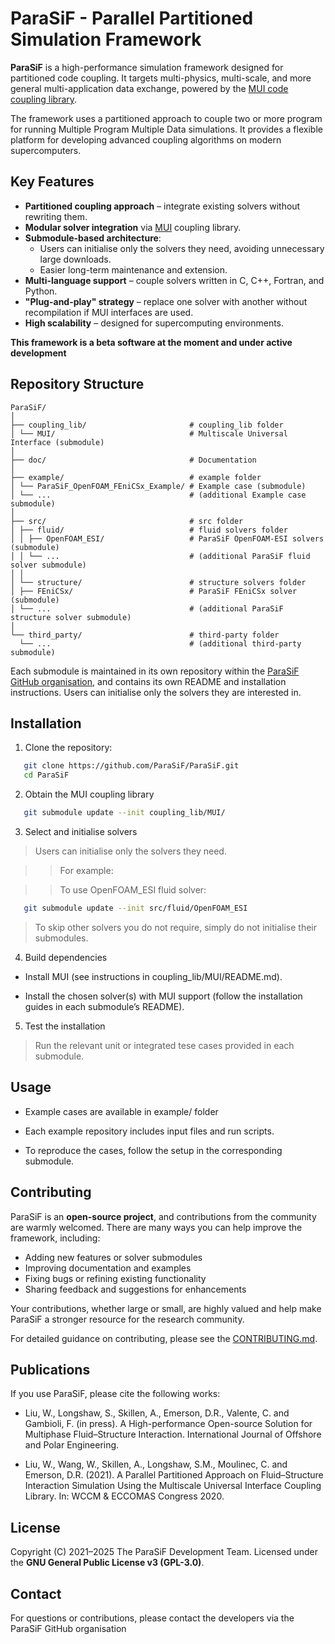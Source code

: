 # ParaSiF - Parallel Partitioned Simulation Framework

**ParaSiF** is a high-performance simulation framework designed for partitioned code coupling. It targets multi-physics, multi-scale, and more general multi-application data exchange, powered by the [MUI code coupling library](https://mxui.github.io/).

The framework uses a partitioned approach to couple two or more program for running Multiple Program Multiple Data simulations. It provides a flexible platform for developing advanced coupling algorithms on modern supercomputers.

## Key Features
- **Partitioned coupling approach** – integrate existing solvers without rewriting them.
- **Modular solver integration** via [MUI](https://github.com/MxUI/MUI) coupling library.
- **Submodule-based architecture**:
  - Users can initialise only the solvers they need, avoiding unnecessary large downloads.
  - Easier long-term maintenance and extension.
- **Multi-language support** – couple solvers written in C, C++, Fortran, and Python.
- **"Plug-and-play" strategy** – replace one solver with another without recompilation if MUI interfaces are used.
- **High scalability** – designed for supercomputing environments.

**This framework is a beta software at the moment and under active development**

## Repository Structure

```
ParaSiF/
│
├── coupling_lib/                       # coupling_lib folder
│ └── MUI/                              # Multiscale Universal Interface (submodule)
│
├── doc/                                # Documentation
│
├── example/                            # example folder
│ └── ParaSiF_OpenFOAM_FEniCSx_Example/ # Example case (submodule)
│ └── ...                               # (additional Example case submodule)
│
├── src/                                # src folder
│ ├── fluid/                            # fluid solvers folder
│ │ ├── OpenFOAM_ESI/                   # ParaSiF OpenFOAM-ESI solvers (submodule)
│ │ └── ...                             # (additional ParaSiF fluid solver submodule)
│ │
│ └── structure/                        # structure solvers folder
│ ├── FEniCSx/                          # ParaSiF FEniCSx solver (submodule)
│ └── ...                               # (additional ParaSiF structure solver submodule)
│
└── third_party/                        # third-party folder
  └── ...                               # (additional third-party submodule)
```

Each submodule is maintained in its own repository within the [ParaSiF GitHub organisation](https://github.com/ParaSiF), and contains its own README and installation instructions. Users can initialise only the solvers they are interested in.

## Installation

1. Clone the repository:
```bash
   git clone https://github.com/ParaSiF/ParaSiF.git
   cd ParaSiF
```

2. Obtain the MUI coupling library
```bash
   git submodule update --init coupling_lib/MUI/
```

3. Select and initialise solvers

> Users can initialise only the solvers they need.

> > For example:

> > To use OpenFOAM_ESI fluid solver:
```bash
   git submodule update --init src/fluid/OpenFOAM_ESI
```

> To skip other solvers you do not require, simply do not initialise their submodules.

4. Build dependencies

- Install MUI (see instructions in coupling_lib/MUI/README.md).

- Install the chosen solver(s) with MUI support (follow the installation guides in each submodule’s README).

5. Test the installation

> Run the relevant unit or integrated tese cases provided in each submodule.

## Usage

- Example cases are available in example/ folder

- Each example repository includes input files and run scripts.

- To reproduce the cases, follow the setup in the corresponding submodule.

## Contributing

ParaSiF is an **open-source project**, and contributions from the community are warmly welcomed.
There are many ways you can help improve the framework, including:

- Adding new features or solver submodules
- Improving documentation and examples
- Fixing bugs or refining existing functionality
- Sharing feedback and suggestions for enhancements

Your contributions, whether large or small, are highly valued and help make ParaSiF a stronger resource for the research community.

For detailed guidance on contributing, please see the [CONTRIBUTING.md](./CONTRIBUTING.md).

## Publications

If you use ParaSiF, please cite the following works:

- Liu, W., Longshaw, S., Skillen, A., Emerson, D.R., Valente, C. and Gambioli, F. (in press). A High-performance Open-source Solution for Multiphase Fluid–Structure Interaction. International Journal of Offshore and Polar Engineering.

- Liu, W., Wang, W., Skillen, A., Longshaw, S.M., Moulinec, C. and Emerson, D.R. (2021). A Parallel Partitioned Approach on Fluid–Structure Interaction Simulation Using the Multiscale Universal Interface Coupling Library. In: WCCM & ECCOMAS Congress 2020.

## License

Copyright (C) 2021–2025 The ParaSiF Development Team.
Licensed under the **GNU General Public License v3 (GPL-3.0)**.

## Contact

For questions or contributions, please contact the developers via the ParaSiF GitHub organisation
